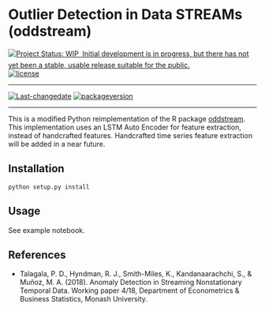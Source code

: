 Outlier Detection in Data STREAMs (oddstream)
================

[![Project Status: WIP  Initial development is in progress, but there
has not yet been a stable, usable release suitable for the
public.](http://www.repostatus.org/badges/latest/wip.svg)](http://www.repostatus.org/#wip) 
[![license](https://img.shields.io/github/license/mashape/apistatus.svg?maxAge=2592000)](https://github.com/anofox/oddstream/blob/master/LICENSE)

----
[![Last-changedate](https://img.shields.io/badge/last%20change-2018--04--23-yellowgreen.svg)](/commits/master)
[![packageversion](https://img.shields.io/badge/Package%20version-0.1-orange.svg?style=flat-square)](commits/master)

----

This is a modified Python reimplementation of the R package [oddstream](https://github.com/pridiltal/oddstream). This implementation uses an LSTM Auto Encoder for feature extraction, instead of handcrafted features. Handcrafted time series feature extraction will be added in a near future.

## Installation

```
python setup.py install
```

## Usage

See example notebook.


## References

  - Talagala, P. D., Hyndman, R. J., Smith-Miles, K., Kandanaarachchi,
    S., & Muñoz, M. A. (2018). Anomaly Detection in Streaming
    Nonstationary Temporal Data. Working paper 4/18, Department of
    Econometrics & Business Statistics, Monash University.

